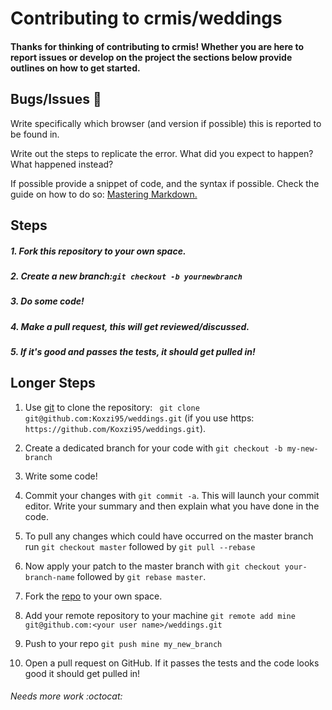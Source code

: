 # Contributing to crmis/weddings

#### Thanks for thinking of contributing to crmis! Whether you are here to report issues or develop on the project the sections below provide outlines on how to get started.

## Bugs/Issues :bug:

Write specifically which browser (and version if possible) this is reported to be found in.

Write out the steps to replicate the error. What did you expect to happen? What happened instead?

If possible provide a snippet of code, and the syntax if possible. Check the guide on how to do so:
[Mastering Markdown.](https://guides.github.com/features/mastering-markdown/)

## Steps

##### 1. Fork this repository to your own space.
##### 2. Create a new branch:``git checkout -b yournewbranch``
##### 3. Do some code!
##### 4. Make a pull request, this will get reviewed/discussed.
##### 5. If it's good and passes the tests, it should get pulled in!


## Longer Steps

1. Use [git](https://git-scm.com/) to clone the repository: ` git clone git@github.com:Koxzi95/weddings.git` (if you use https: `https://github.com/Koxzi95/weddings.git`).

2. Create a dedicated branch for your code with `git checkout -b my-new-branch`

3. Write some code!

4. Commit your changes with `git commit -a`. This will launch your commit editor. Write your summary and then explain what you have done in the code.

5. To pull any changes which could have occurred on the master branch run `git checkout master` followed by `git pull --rebase`

6. Now apply your patch to the master branch with `git checkout your-branch-name` followed by `git rebase master`.

7. Fork the [repo](https://github.com/koxzi95/weddings/) to your own space.

8. Add your remote repository to your machine `git remote add mine git@github.com:<your user name>/weddings.git`

9. Push to your repo `git push mine my_new_branch`

10. Open a pull request on GitHub. If it passes the tests and the code looks good it should get pulled in!

###### Needs more work :octocat:

